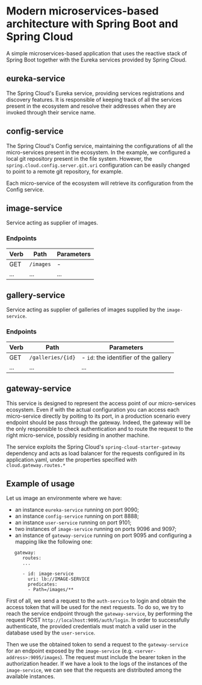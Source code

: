 # Modern microservices-based architecture with Spring Boot and Spring Cloud

A simple microservices-based application that uses the reactive stack of Spring Boot together with the Eureka services provided by Spring Cloud. 

## eureka-service

The Spring Cloud's Eureka service, providing services registrations and discovery features. It is responsible of keeping track of all the services present in the ecosystem and resolve their 
addresses when they are invoked through their service name.

## config-service

The Spring Cloud's Config service, maintaining the configurations of all the micro-services present in the ecosystem. In the example, we configured a local git repository present in the file system. However, the `spring.cloud.config.server.git.uri` configuration can be easily changed to point to a remote git repository, for example. 

Each micro-service of the ecosystem will retrieve its configuration from the Config service.

## image-service

Service acting as supplier of images.

### Endpoints 

| Verb | Path | Parameters |
| ---- | ---- | ---------- |
| GET  | `/images` | - |
| ...  | ...  | ... |

## gallery-service

Service acting as supplier of galleries of images supplied by the `image-service`.

### Endpoints 

| Verb | Path | Parameters |
| ---- | ---- | ---------- |
| GET  | `/galleries/{id}` | - `id`: the identifier of the gallery  |
| ...  | ...  | ... |

## gateway-service

This service is designed to represent the access point of our micro-services ecosystem. Even if with the actual configuration you can access each micro-service directly by poiting to its port, in a production scenario every endpoint should be pass through the gateway. Indeed, the gateway will be the only responsible to check authentication and to route the request to the right micro-service, possibly residing in another machine.

The service exploits the Spring Cloud's `spring-cloud-starter-gateway` dependency and acts as load balancer for the requests configured in its application.yaml, under the properties specified with `cloud.gateway.routes.*`

## Example of usage

Let us image an environmente where we have:

- an instance `eureka-service` running on port 9090;
- an instance `config-service` running on port 8888;
- an instance `user-service` running on port 9101;
- two instances of `image-service` running on ports 9096 and 9097;
- an instance of `gateway-service` running on port 9095 and configuring a mapping like the following one:

```
   gateway:
      routes:
      ...
        
      - id: image-service
        uri: lb://IMAGE-SERVICE
        predicates:
        - Path=/images/**
```

First of all, we send a request to the `auth-service` to login and obtain the access token that will be used for the next requests. To do so, we try to reach the service endpoint through the `gateway-service`, by performing the request POST `http://localhost:9095/auth/login`. In order to successfully authenticate, the provided credentials must match a valid user in the database used by the `user-service`.

Then we use the obtained token to send a request to the `gateway-service` for an endpoint exposed by the `image-service` (e.g. `<server-address>:9095/images`). The request must include the bearer token in the authorization header. If we have a look to the logs of the instances of the `image-service`, we can see that the requests are distributed among the available instances. 


